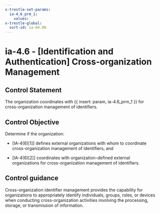 ```yaml
---
x-trestle-set-params:
  ia-4.6_prm_1:
    values:
x-trestle-global:
  sort-id: ia-04.06
---
```


# ia-4.6 - \[Identification and Authentication\] Cross-organization Management

## Control Statement

The organization coordinates with {{ insert: param, ia-4.6_prm_1 }} for cross-organization management of identifiers.

## Control Objective

Determine if the organization:

- \[IA-4(6)[1]\] defines external organizations with whom to coordinate cross-organization management of identifiers; and

- \[IA-4(6)[2]\] coordinates with organization-defined external organizations for cross-organization management of identifiers.

## Control guidance

Cross-organization identifier management provides the capability for organizations to appropriately identify individuals, groups, roles, or devices when conducting cross-organization activities involving the processing, storage, or transmission of information.
